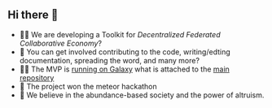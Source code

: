 ## Hi there 👋

- 🙋‍♀️ We are developing a Toolkit for _Decentralized Federated Collaborative Economy_?
- 🌈 You can get involved contributing to the code, writing/edting documentation, spreading the word, and many more?
- 👩‍💻 The MVP is [running on Galaxy](https://altru.eu.meteorapp.com/) what is attached to the [main repository](https://github.com/DeCentral-Budapest/altruist-platform-meteor "DeCentral-Budapest/altruist-platform-meteor: Toolkit for Decentralized Federated Collaborative Economy")
- 🍿 The project won the meteor hackathon
- 🧙 We believe in the abundance-based society and the power of altruism.
